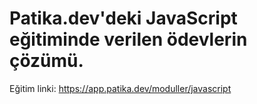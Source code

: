 # Patika.dev'deki JavaScript eğitiminde verilen ödevlerin çözümü.
Eğitim linki: https://app.patika.dev/moduller/javascript
